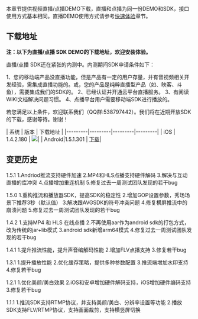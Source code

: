 本章节提供视频直播/点播DEMO下载，直播和点播为同一份DEMO和SDK，接口使用方式基本相同。直播DEMO使用方式请参考[快速体验](http://tcecqpoc.fsphere.cn/doc/product/267/快速体验)章节。
## 下载地址

**注：以下为直播/点播 SDK DEMO的下载地址，欢迎安装体验。**

直播/点播 SDK还在紧张的内测中。内测期间SDK申请条件如下：

1、您的移动端产品没直播功能，但是产品有一定的用户存量，并有音视频相关开发经验，需集成直播功能的。或，您的产品是纯粹直播型产品（如、映客、斗鱼），需要集成我们的SDK的。
2、已经认证并开通云平台直播服务。
3、有阅读WIKI文档解决问题习惯。
4、点播平台用户需要移动端SDK进行播放的。

若您满足以上条件，欢迎联系我们（QQ群:538797442）。我们将在近期开放SDK的下载，感谢等待。谢谢！



| 系统 | 版本 | 下载地址 | 
|---------|---------|---------|---------|
| iOS | 1.4.2.180 |  ![](http://imgcache.tcecqpoc.fsphere.cn/image/mccdn.qcloud.com/static/img/96240acaa7936727d75609a983262a27/image.png)|
| Android|1.5.1.301 | [下载](http://imgcache.tcecqpoc.fsphere.cn/image/mccdn.qcloud.com/static/archive/5afff09d6b40a48db78243c24c5ca651/rtmpdemo-1.5.1.301.apk.zip)|

## 变更历史
1.5.1
1.Andriod推流支持硬件加速
2.MP4和HLS点播支持硬件解码
3.解决与互动直播的库冲突
4.点播增加重连机制
5.修复过去一周测试团队发现的若干bug

1.5.0
1.重构推流和播放器SDK，提高SDK的稳定性
2.增加GOP设置参数，秀场场景下推荐3秒（默认值）
3.解决跟AVGSDK的符号冲突问题
4.修复横屏推流中的崩溃问题
5.修复过去一周测试团队发现的若干bug

1.4.2
1.支持MP4 和 HLS 在线点播
2.不再使用aar作为android sdk的打包方式，改为传统的jar+lib模式
3.android sdk新增arm64模式
4.修复过去一周测试团队发现的若干bug


1.4.1
1.提升推流性能，提升声音编解码性能
2.增加FLV点播支持
3.修复若干bug

1.3.1
1.提升播放性能
2.优化缓存策略，提供多种参数配置
3.推流端增加水印支持
4.修复若干bug

1.2.1
1.优化美颜/美白效果
2.iOS和安卓增加硬件解码支持，iOS增加硬件编码支持
3.修复若干bug

1.1.1
1.推流SDK支持RTMP协议，并支持美颜/美白、分辨率设置等功能
2.播放SDK支持FLV/RTMP协议，支持画面裁剪，支持横竖屏切换
